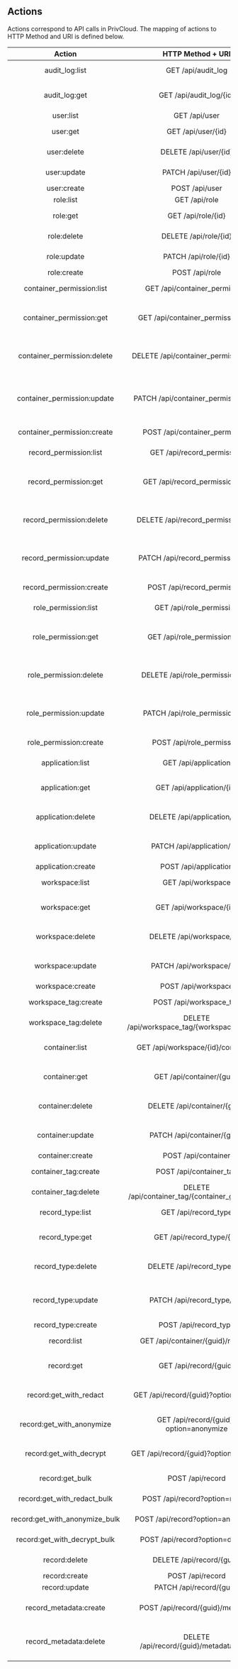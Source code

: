 ## Actions
Actions correspond to API calls in PrivCloud. The mapping of actions to HTTP Method and URI is defined below. 

| Action | HTTP Method + URI | Description | 
|:-------------:|:-------------:| :-------------:| 
| audit_log:list | GET /api/audit_log | Get a list of audit logs |
| audit_log:get | GET /api/audit_log/{id} | Get an audit log based on the audit log's ID |
| user:list | GET /api/user | Get a list of users |
| user:get | GET /api/user/{id} | Get a user based on user's ID |
| user:delete | DELETE /api/user/{id} | Delete a user based on user's ID |
| user:update | PATCH /api/user/{id} | Update a user based on the user's ID |
| user:create | POST /api/user | Create a user |
| role:list | GET /api/role | Get a list of roles |
| role:get | GET /api/role/{id} | Get a role based on roles' ID |
| role:delete | DELETE /api/role/{id} | Delete a role based on roles' ID |
| role:update | PATCH /api/role/{id} | Update a role based on the roles' ID |
| role:create | POST /api/role | Create a role |
| container_permission:list | GET /api/container_permission | Get a list of container permissions |
| container_permission:get | GET /api/container_permission/{id} | Get a container_permission based on container permissions' ID |
| container_permission:delete | DELETE /api/container_permission/{id} | Delete a container_permission based on container permissions' ID |
| container_permission:update | PATCH /api/container_permission/{id} | Update a container_permission based on the container permissions' ID |
| container_permission:create | POST /api/container_permission | Create a container permission |
| record_permission:list | GET /api/record_permission | Get a list of record permissions |
| record_permission:get | GET /api/record_permission/{id} | Get a record_permission based on record permissions' ID |
| record_permission:delete | DELETE /api/record_permission/{id} | Delete a record_permission based on record permissions' ID |
| record_permission:update | PATCH /api/record_permission/{id} | Update a record_permission based on the record permissions' ID |
| record_permission:create | POST /api/record_permission | Create a record permission |
| role_permission:list | GET /api/role_permission | Get a list of role permissions |
| role_permission:get | GET /api/role_permission/{id} | Get a role_permission based on role permissions' ID |
| role_permission:delete | DELETE /api/role_permission/{id} | Delete a role_permission based on role permissions' ID |
| role_permission:update | PATCH /api/role_permission/{id} | Update a role_permission based on the role permissions' ID |
| role_permission:create | POST /api/role_permission | Create a role permission |
| application:list | GET /api/application | Get a list of applications |
| application:get | GET /api/application/{id} | Get a application based on applications' ID |
| application:delete | DELETE /api/application/{id} | Delete a application based on applications' ID |
| application:update | PATCH /api/application/{id} | Update a application based on the applications' ID |
| application:create | POST /api/application | Create a application |
| workspace:list | GET /api/workspace | Get a list of workspaces |
| workspace:get | GET /api/workspace/{id} | Get a workspace based on workspaces' ID |
| workspace:delete | DELETE /api/workspace/{id} | Delete a workspace based on workspaces' ID |
| workspace:update | PATCH /api/workspace/{id} | Update a workspace based on the workspaces' ID |
| workspace:create | POST /api/workspace | Create a workspace |
| workspace_tag:create | POST /api/workspace_tag | Create a workspace tag |
| workspace_tag:delete | DELETE /api/workspace_tag/{workspace_id}/{tag} | Delete a workspace tag |
| container:list | GET /api/workspace/{id}/containers | Get a list of containers in workspace ID |
| container:get | GET /api/container/{guid} | Get a container based on containers' GUID |
| container:delete | DELETE /api/container/{guid} | Delete a container based on containers' GUID |
| container:update | PATCH /api/container/{guid} | Update a container based on the containers' GUID |
| container:create | POST /api/container | Create a container |
| container_tag:create | POST /api/container_tag | Create a container tag |
| container_tag:delete | DELETE /api/container_tag/{container_guid}/{tag} | Delete a container tag |
| record_type:list | GET /api/record_type | Get a list of record types |
| record_type:get | GET /api/record_type/{id} | Get a record_type based on record types' ID |
| record_type:delete | DELETE /api/record_type/{id} | Delete a record_type based on record types' ID |
| record_type:update | PATCH /api/record_type/{id} | Update a record_type based on the record types' ID |
| record_type:create | POST /api/record_type | Create a record type |
| record:list | GET /api/container/{guid}/records | List records in a container | 
| record:get | GET /api/record/{guid} | Get an encrypted record based on its GUID | 
| record:get_with_redact | GET /api/record/{guid}?option=redact | Get an redacted record based on its GUID | 
| record:get_with_anonymize | GET /api/record/{guid}?option=anonymize | Get an anonymized record based on its GUID | 
| record:get_with_decrypt | GET /api/record/{guid}?option=decrypt | Get an decrypted record based on its GUID | 
| record:get_bulk | POST /api/record | Get a bulk list of encrypted records | 
| record:get_with_redact_bulk | POST /api/record?option=redact | Get a bulk list of redacted records | 
| record:get_with_anonymize_bulk | POST /api/record?option=anonymize | Get a bulk list of redacted records | 
| record:get_with_decrypt_bulk | POST /api/record?option=decrypt | Get a bulk list of redacted records | 
| record:delete | DELETE /api/record/{guid} | Delete a record based on its GUID |
| record:create | POST /api/record | Create a record |
| record:update | PATCH /api/record/{guid} | Update a record |
| record_metadata:create | POST /api/record/{guid}/metadata | Create a metadata key-value pair on a record |
| record_metadata:delete | DELETE /api/record/{guid}/metadata/{key} | Delete a metadata key-value pair on a record based on the key |
